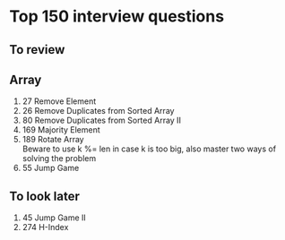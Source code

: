 # Top 150 interview questions
## To review
## Array
1. 27 Remove Element
1. 26 Remove Duplicates from Sorted Array
1. 80 Remove Duplicates from Sorted Array II
1. 169 Majority Element
1. 189 Rotate Array  
   Beware to use k %= len in case k is too big, also master two ways of solving the problem
1. 55 Jump Game

## To look later
1. 45 Jump Game II
2. 274 H-Index
